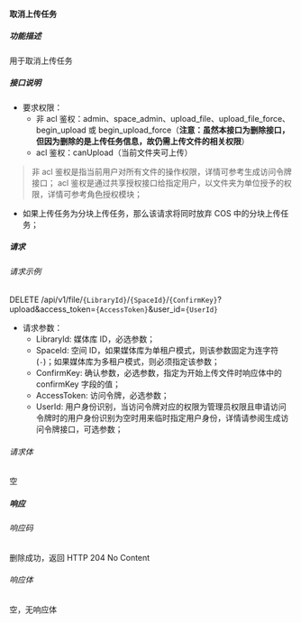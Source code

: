 #### 取消上传任务

##### 功能描述

用于取消上传任务

##### 接口说明

- 要求权限：
    - 非 acl 鉴权：admin、space_admin、upload_file、upload_file_force、begin_upload 或 begin_upload_force（**注意：虽然本接口为删除接口，但因为删除的是上传任务信息，故仍需上传文件的相关权限**）
    - acl 鉴权：canUpload（当前文件夹可上传）

> 非 acl 鉴权是指当前用户对所有文件的操作权限，详情可参考生成访问令牌接口；
> acl 鉴权是通过共享授权接口给指定用户，以文件夹为单位授予的权限，详情可参考角色授权模块；

- 如果上传任务为分块上传任务，那么该请求将同时放弃 COS 中的分块上传任务；

##### 请求

###### 请求示例  

DELETE /api/v1/file/`{LibraryId}`/`{SpaceId}`/`{ConfirmKey}`?upload&access_token=`{AccessToken}`&user_id=`{UserId}`

- 请求参数：
    - LibraryId: 媒体库 ID，必选参数；
    - SpaceId: 空间 ID，如果媒体库为单租户模式，则该参数固定为连字符(`-`)；如果媒体库为多租户模式，则必须指定该参数；
    - ConfirmKey: 确认参数，必选参数，指定为开始上传文件时响应体中的 confirmKey 字段的值；
    - AccessToken: 访问令牌，必选参数；
    - UserId: 用户身份识别，当访问令牌对应的权限为管理员权限且申请访问令牌时的用户身份识别为空时用来临时指定用户身份，详情请参阅生成访问令牌接口，可选参数；
###### 请求体

空

##### 响应

###### 响应码

删除成功，返回 HTTP 204 No Content

###### 响应体

空，无响应体



